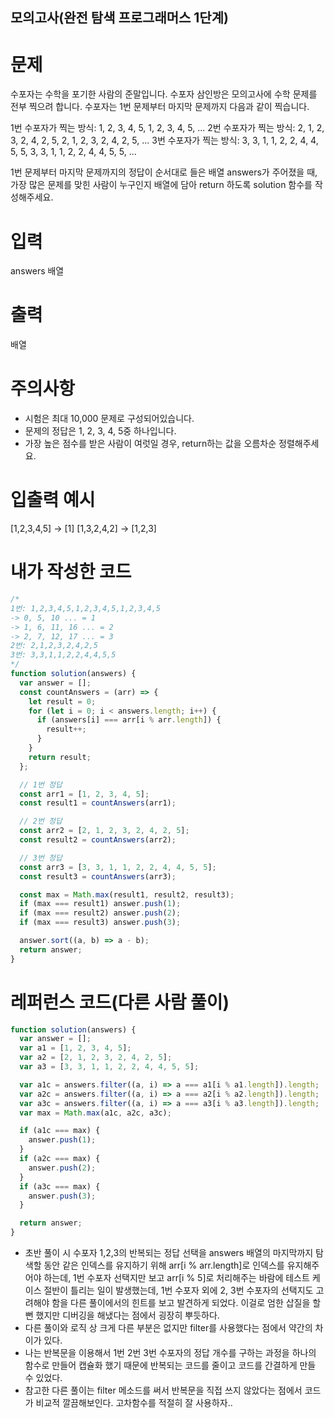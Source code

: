 ## 모의고사(완전 탐색 프로그래머스 1단계)

# 문제

수포자는 수학을 포기한 사람의 준말입니다. 수포자 삼인방은 모의고사에 수학 문제를 전부 찍으려 합니다. 수포자는 1번 문제부터 마지막 문제까지 다음과 같이 찍습니다.

1번 수포자가 찍는 방식: 1, 2, 3, 4, 5, 1, 2, 3, 4, 5, ...
2번 수포자가 찍는 방식: 2, 1, 2, 3, 2, 4, 2, 5, 2, 1, 2, 3, 2, 4, 2, 5, ...
3번 수포자가 찍는 방식: 3, 3, 1, 1, 2, 2, 4, 4, 5, 5, 3, 3, 1, 1, 2, 2, 4, 4, 5, 5, ...

1번 문제부터 마지막 문제까지의 정답이 순서대로 들은 배열 answers가 주어졌을 때, 가장 많은 문제를 맞힌 사람이 누구인지 배열에 담아 return 하도록 solution 함수를 작성해주세요.

# 입력

answers 배열

# 출력

배열

# 주의사항

- 시험은 최대 10,000 문제로 구성되어있습니다.
- 문제의 정답은 1, 2, 3, 4, 5중 하나입니다.
- 가장 높은 점수를 받은 사람이 여럿일 경우, return하는 값을 오름차순 정렬해주세요.

# 입출력 예시

[1,2,3,4,5] -> [1]
[1,3,2,4,2] -> [1,2,3]

# 내가 작성한 코드

```js
/* 
1번: 1,2,3,4,5,1,2,3,4,5,1,2,3,4,5
-> 0, 5, 10 ... = 1
-> 1, 6, 11, 16 ... = 2
-> 2, 7, 12, 17 ... = 3
2번: 2,1,2,3,2,4,2,5
3번: 3,3,1,1,2,2,4,4,5,5 
*/
function solution(answers) {
  var answer = [];
  const countAnswers = (arr) => {
    let result = 0;
    for (let i = 0; i < answers.length; i++) {
      if (answers[i] === arr[i % arr.length]) {
        result++;
      }
    }
    return result;
  };

  // 1번 정답
  const arr1 = [1, 2, 3, 4, 5];
  const result1 = countAnswers(arr1);

  // 2번 정답
  const arr2 = [2, 1, 2, 3, 2, 4, 2, 5];
  const result2 = countAnswers(arr2);

  // 3번 정답
  const arr3 = [3, 3, 1, 1, 2, 2, 4, 4, 5, 5];
  const result3 = countAnswers(arr3);

  const max = Math.max(result1, result2, result3);
  if (max === result1) answer.push(1);
  if (max === result2) answer.push(2);
  if (max === result3) answer.push(3);

  answer.sort((a, b) => a - b);
  return answer;
}
```

# 레퍼런스 코드(다른 사람 풀이)

```js
function solution(answers) {
  var answer = [];
  var a1 = [1, 2, 3, 4, 5];
  var a2 = [2, 1, 2, 3, 2, 4, 2, 5];
  var a3 = [3, 3, 1, 1, 2, 2, 4, 4, 5, 5];

  var a1c = answers.filter((a, i) => a === a1[i % a1.length]).length;
  var a2c = answers.filter((a, i) => a === a2[i % a2.length]).length;
  var a3c = answers.filter((a, i) => a === a3[i % a3.length]).length;
  var max = Math.max(a1c, a2c, a3c);

  if (a1c === max) {
    answer.push(1);
  }
  if (a2c === max) {
    answer.push(2);
  }
  if (a3c === max) {
    answer.push(3);
  }

  return answer;
}
```

- 초반 풀이 시 수포자 1,2,3의 반복되는 정답 선택을 answers 배열의 마지막까지 탐색할 동안 같은 인덱스를 유지하기 위해 arr[i % arr.length]로 인덱스를 유지해주어야 하는데, 1번 수포자 선택지만 보고 arr[i % 5]로 처리해주는 바람에 테스트 케이스 절반이 틀리는 일이 발생했는데, 1번 수포자 외에 2, 3번 수포자의 선택지도 고려해야 함을 다른 풀이에서의 힌트를 보고 발견하게 되었다. 이걸로 엄한 삽질을 할 뻔 했지만 디버깅을 해냈다는 점에서 굉장히 뿌듯하다.
- 다른 풀이와 로직 상 크게 다른 부분은 없지만 filter를 사용했다는 점에서 약간의 차이가 있다.
- 나는 반복문을 이용해서 1번 2번 3번 수포자의 정답 개수를 구하는 과정을 하나의 함수로 만들어 캡슐화 했기 때문에 반복되는 코드를 줄이고 코드를 간결하게 만들 수 있었다.
- 참고한 다른 풀이는 filter 메소드를 써서 반복문을 직접 쓰지 않았다는 점에서 코드가 비교적 깔끔해보인다. 고차함수를 적절히 잘 사용하자..
